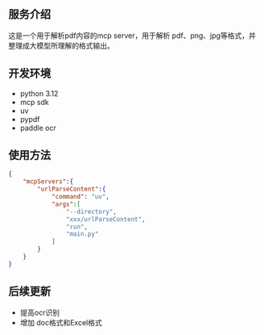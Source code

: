 ## 服务介绍

这是一个用于解析pdf内容的mcp server，用于解析 pdf、png、jpg等格式，并整理成大模型所理解的格式输出。

## 开发环境

- python 3.12
- mcp sdk
- uv
- pypdf
- paddle ocr

## 使用方法

```json
{
    "mcpServers":{
        "urlParseContent":{
            "command": "uv",
            "args":[
                "--directory",
                "xxx/urlParseContent",
                "run",
                "main.py"
            ]
        }
    }
}
```

## 后续更新

- 提高ocr识别
- 增加 doc格式和Excel格式
